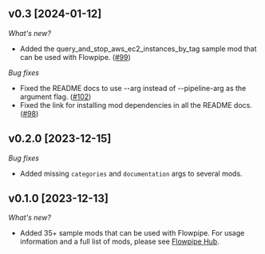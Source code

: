 ## v0.3 [2024-01-12]

_What's new?_

- Added the query_and_stop_aws_ec2_instances_by_tag sample mod that can be used with Flowpipe. ([#99](https://github.com/turbot/flowpipe-samples/pull/99))

_Bug fixes_

- Fixed the README docs to use --arg instead of --pipeline-arg  as the argument flag. ([#102](https://github.com/turbot/flowpipe-samples/pull/102))
- Fixed the link for installing mod dependencies in all the README docs. ([#98](https://github.com/turbot/flowpipe-samples/pull/98))

## v0.2.0 [2023-12-15]

_Bug fixes_

- Added missing `categories` and `documentation` args to several mods.

## v0.1.0 [2023-12-13]

_What's new?_

- Added 35+ sample mods that can be used with Flowpipe. For usage information and a full list of mods, please see [Flowpipe Hub](https://hub.flowpipe.io/?type=sample#search).
